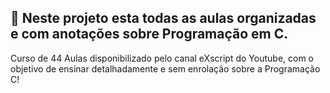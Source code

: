 ## 📁 Neste projeto esta todas as aulas organizadas e com anotações sobre Programação em C.

Curso de 44 Aulas disponibilizado pelo canal eXscript do Youtube, com o objetivo de ensinar detalhadamente e sem enrolação sobre a Programação C!
